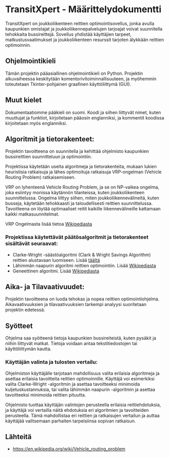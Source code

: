 # TransitXpert - Määrittelydokumentti

TransitXpert on joukkoliikenteen reittien optimointisovellus, jonka avulla kaupunkien omistajat ja joukkoliikennepalvelujen tarjoajat voivat suunnitella tehokkaita bussireittejä. Sovellus yhdistää käyttäjien tarpeet, matkustusvaatimukset ja joukkoliikenteen resurssit tarjoten älykkään reittien optimoinnin.

## Ohjelmointikieli

Tämän projektin pääasiallinen ohjelmointikieli on Python. Projektin alkuvaiheessa keskitytään komentorivitoiminnallisuuteen, ja myöhemmin toteutetaan Tkinter-pohjainen graafinen käyttöliittymä (GUI).

## Muut kielet

Dokumentaatiomme pääkieli on suomi. Koodi ja siihen liittyvät nimet, kuten muuttujat ja funktiot, kirjoitetaan pääosin englanniksi, ja kommentit koodissa kirjoitetaan myös englanniksi.

## Algoritmit ja tietorakenteet:

Projektin tavoitteena on suunnitella ja kehittää ohjelmisto kaupunkien bussireittien suunnitteluun ja optimointiin.

Projektissa käytetään useita algoritmeja ja tietorakenteita, mukaan lukien heuristisia ratkaisuja ja lähes optimoituja ratkaisuja VRP-ongelman (Vehicle Routing Problem) ratkaisemiseen.

VRP on lyhenteenä Vehicle Routing Problem, ja se on NP-vaikea ongelma, joka esiintyy monissa käytännön tilanteissa, kuten joukkoliikenteen suunnittelussa. Ongelma liittyy siihen, miten joukkoliikennevälineitä, kuten busseja, käytetään tehokkaasti ja taloudellisesti reittien suunnittelussa. Tavoitteena on löytää optimaaliset reitit kaikille liikennevälineille kattamaan kaikki matkasuunnitelmat.

VRP Ongelmasta lisää tietoa [Wikipediasta](https://en.wikipedia.org/wiki/Vehicle_routing_problem)

### Projektissa käytettävät päätösalgoritmit ja tietorakenteet sisältävät seuraavat:

-   Clarke-Wright -säästöalgoritmi (Clark & Wright Savings Algorithm) reittien alustavaan luomiseen. Lisää [täältä](https://iopscience.iop.org/article/10.1088/1742-6596/2421/1/012045/pdf)
-   Lähimmän naapurin algoritmi reittien optimointiin. Lisää [Wikipediasta](https://en.wikipedia.org/wiki/Nearest_neighbour_algorithm)
-   Geneettinen algoritmi. Lisää [Wikipediasta](https://en.wikipedia.org/wiki/Genetic_algorithm)

## Aika- ja Tilavaativuudet:

Projektin tavoitteena on luoda tehokas ja nopea reittien optimointiohjelma. Aikavaativuuksien ja tilavaativuuksien tarkempi analyysi suoritetaan projektin edetessä.

## Syötteet

Ohjelma saa syötteenä tietoja kaupunkien bussireiteistä, kuten pysäkit ja niihin liittyvät matkat. Tietoja voidaan antaa tekstitiedostojen tai käyttöliittymän kautta.

### Käyttäjän valinta ja tulosten vertailu:

Ohjelmiston käyttäjälle tarjotaan mahdollisuus valita erilaisia algoritmeja ja asettaa erilaisia tavoitteita reittien optimoinnille. Käyttäjä voi esimerkiksi valita Clarke-Wright -algoritmin ja asettaa tavoitteeksi minimoida kuljetuskustannuksia, tai valita lähimmän naapurin -algoritmin ja asettaa tavoitteeksi minimoida reittien pituutta.

Ohjelmisto tuottaa käyttäjän valintojen perusteella erilaisia reittiehdotuksia, ja käyttäjä voi vertailla näitä ehdotuksia eri algoritmien ja tavoitteiden perusteella. Tämä mahdollistaa eri reittien ja ratkaisujen vertailun ja auttaa käyttäjää valitsemaan parhaiten tarpeisiinsa sopivan ratkaisun.

## Lähteitä

-   https://en.wikipedia.org/wiki/Vehicle_routing_problem
